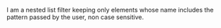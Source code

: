 I am a nested list filter keeping only elements whose name includes  the pattern passed by the user, non case sensitive.
